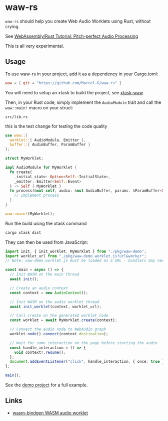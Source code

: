 # waw-rs

`waw-rs` should help you create Web Audio Worklets using Rust, without crying.

See [WebAssembly/Rust Tutorial: Pitch-perfect Audio Processing](https://www.toptal.com/webassembly/webassembly-rust-tutorial-web-audio)

This is all very experimental.

## Usage

To use waw-rs in your project, add it as a dependency in your Cargo.toml:

```toml
waw = { git = "https://github.com/Marcel-G/waw-rs" }
```

You will need to setup an xtask to build the project, see [xtask-waw](xtask-waw/README.md).

Then, in your Rust code, simply implement the `AudioModule` trait and call the `waw::main!` macro on your struct:

`src/lib.rs`

this is the test change for testing the code quality

```rust
use waw::{
  worklet::{ AudioModule, Emitter },
  buffer::{ AudioBuffer, ParamBuffer }
};

struct MyWorklet;

impl AudioModule for MyWorklet {
  fn create(
    _initial_state: Option<Self::InitialState>,
    _emitter: Emitter<Self::Event>
  ) -> Self { MyWorklet }
  fn process(&mut self, audio: &mut AudioBuffer, params: &ParamBuffer<Self::Param>) {
    // Implement process
  }
}

waw::main!(MyWorklet);
```

Run the build using the xtask command


```bash
cargo xtask dist
```

They can then be used from JavaScript:

```typescript
import init, { init_worklet, MyWorklet } from "./pkg/waw-demo";
import worklet_url from "./pkg/waw-demo.worklet.js?url&worker";
// Note: waw-demo.worklet.js must be loaded as a URL - bundlers may need different config for this

const main = async () => {
  // Init WASM on the main thread
  await init();

  // Create an audio context
  const context = new AudioContext();

  // Init WASM on the audio worklet thread
  await init_worklet(context, worklet_url);

  // Call create on the generated worklet node
  const worklet = await MyWorklet.create(context);

  // Connect the audio node to WebAudio graph
  worklet.node().connect(context.destination);

  // Wait for some interaction on the page before starting the audio
  const handle_interaction = () => {
    void context?.resume();
  };
  document.addEventListener("click", handle_interaction, { once: true });
};

main();
```

See the [demo project](demo/app) for a full example.

## Links

- [wasm-bindgen WASM audio worklet](https://rustwasm.github.io/wasm-bindgen/examples/wasm-audio-worklet.html#wasm-audio-worklet)
